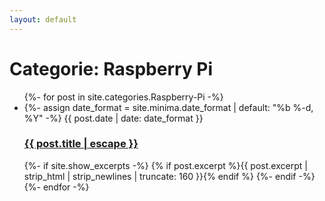 ```yaml
---
layout: default
---
```

<h1 class="page-heading">Categorie: Raspberry Pi</h1>
<ul class="post-list">
  {%- for post in site.categories.Raspberry-Pi -%}
    <li>
      {%- assign date_format = site.minima.date_format | default: "%b %-d, %Y" -%}
      <span class="post-meta">{{ post.date | date: date_format }}</span>
      <h3><a class="post-link" href="{{ post.url | relative_url }}">{{ post.title | escape }}</a></h3>
      {%- if site.show_excerpts -%}
        {% if post.excerpt %}{{ post.excerpt | strip_html | strip_newlines | truncate: 160 }}{% endif %}
      {%- endif -%}
    </li>
  {%- endfor -%}
</ul>